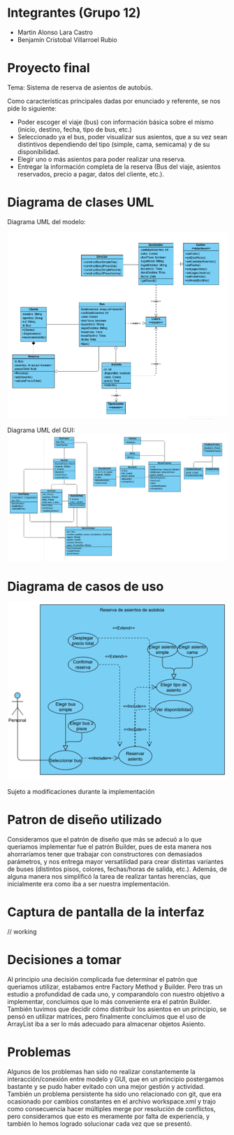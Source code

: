 # Integrantes (Grupo 12)
- Martin Alonso Lara Castro
- Benjamín Cristobal Villarroel Rubio

# Proyecto final
Tema: Sistema de reserva de asientos de autobús.

Como características principales dadas por enunciado y referente, se nos pide lo siguiente:
- Poder escoger el viaje (bus) con información básica sobre el mismo (inicio, destino, fecha, tipo de bus, etc.)
- Seleccionado ya el bus, poder visualizar sus asientos, que a su vez sean distintivos dependiendo del tipo (simple, cama, semicama) y de su disponibilidad.
- Elegir uno o más asientos para poder realizar una reserva.
- Entregar la información completa de la reserva (Bus del viaje, asientos reservados, precio a pagar, datos del cliente, etc.).

# Diagrama de clases UML
Diagrama UML del modelo:

![ModelDiagram](ModelUMLProyectoFinal.png)

Diagrama UML del GUI:
![GUIDiagram](GuiUMLProyectoFinal.png)

# Diagrama de casos de uso
![UCDiagram](UseCaseDiagramReserbus.png)

Sujeto a modificaciones durante la implementación

# Patron de diseño utilizado
Consideramos que el patrón de diseño que más se adecuó a lo que queriamos implementar fue el patrón Builder, pues de esta manera nos ahorraríamos tener que trabajar con constructores con demasiados parámetros, y nos entrega mayor versatilidad para crear distintas variantes de buses (distintos pisos, colores, fechas/horas de salida, etc.). Además, de alguna manera nos simplificó la tarea de realizar tantas herencias, que inicialmente era como iba a ser nuestra implementación.

# Captura de pantalla de la interfaz
// working
# Decisiones a tomar
Al principio una decisión complicada fue determinar el patrón que queriamos utilizar, estabamos entre Factory Method y Builder. Pero tras un estudio a profundidad de cada uno, y comparandolo con nuestro objetivo a implementar, concluimos que lo más conveniente era el patrón Builder.
También tuvimos que decidir cómo distribuir los asientos en un principio, se pensó en utilizar matrices, pero finalmente concluimos que el uso de ArrayList iba a ser lo más adecuado para almacenar objetos Asiento.
# Problemas
Algunos de los problemas han sido no realizar constantemente la interacción/conexión entre modelo y GUI, que en un principio postergamos bastante y se pudo haber evitado con una mejor gestión y actividad. También un problema persistente ha sido uno relacionado con git, que era ocasionado por cambios constantes en el archivo workspace.xml y trajo como consecuencia hacer múltiples merge por resolución de conflictos, pero consideramos que esto es meramente por falta de experiencia, y también lo hemos logrado solucionar cada vez que se presentó.

